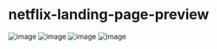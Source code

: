# netflix-landing-page-preview

![image](https://user-images.githubusercontent.com/90742975/133369379-f940f05c-fe58-402f-9319-2e74b987fcaf.png)
![image](https://user-images.githubusercontent.com/90742975/133369393-1a0beaa5-a254-477a-85ca-442d58cc170b.png)
![image](https://user-images.githubusercontent.com/90742975/133369410-e2dab1f2-cc77-4be9-9bd2-7f1a3108a8ba.png)
![image](https://user-images.githubusercontent.com/90742975/133369420-cc075856-3d0e-449e-8937-c06ed5561005.png)
